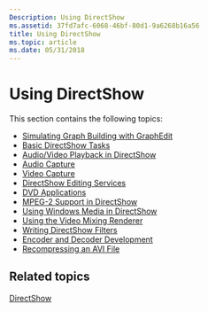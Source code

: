 ```yaml
---
Description: Using DirectShow
ms.assetid: 37fd7afc-6068-46bf-80d1-9a6268b16a56
title: Using DirectShow
ms.topic: article
ms.date: 05/31/2018
---
```


# Using DirectShow

This section contains the following topics:

-   [Simulating Graph Building with GraphEdit](simulating-graph-building-with-graphedit.md)
-   [Basic DirectShow Tasks](basic-directshow-tasks.md)
-   [Audio/Video Playback in DirectShow](audio-video-playback-in-directshow.md)
-   [Audio Capture](audio-capture.md)
-   [Video Capture](video-capture.md)
-   [DirectShow Editing Services](directshow-editing-services.md)
-   [DVD Applications](dvd-applications.md)
-   [MPEG-2 Support in DirectShow](mpeg-2-support-in-directshow.md)
-   [Using Windows Media in DirectShow](using-windows-media-in-directshow.md)
-   [Using the Video Mixing Renderer](using-the-video-mixing-renderer.md)
-   [Writing DirectShow Filters](writing-directshow-filters.md)
-   [Encoder and Decoder Development](encoder-and-decoder-development.md)
-   [Recompressing an AVI File](recompressing-an-avi-file.md)

## Related topics

<dl> <dt>

[DirectShow](directshow.md)
</dt> </dl>

 

 



